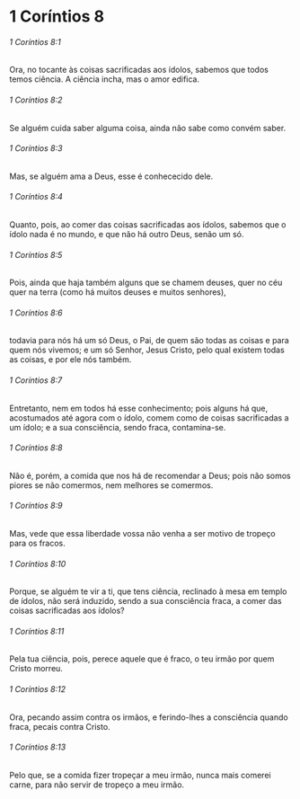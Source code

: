 # 1 Coríntios 8

###### 1 Coríntios 8:1

Ora, no tocante às coisas sacrificadas aos ídolos, sabemos que todos temos ciência. A ciência incha, mas o amor edifica.

###### 1 Coríntios 8:2

Se alguém cuida saber alguma coisa, ainda não sabe como convém saber.

###### 1 Coríntios 8:3

Mas, se alguém ama a Deus, esse é conhececido dele.

###### 1 Coríntios 8:4

Quanto, pois, ao comer das coisas sacrificadas aos ídolos, sabemos que o ídolo nada é no mundo, e que não há outro Deus, senão um só.

###### 1 Coríntios 8:5

Pois, ainda que haja também alguns que se chamem deuses, quer no céu quer na terra (como há muitos deuses e muitos senhores),

###### 1 Coríntios 8:6

todavia para nós há um só Deus, o Pai, de quem são todas as coisas e para quem nós vivemos; e um só Senhor, Jesus Cristo, pelo qual existem todas as coisas, e por ele nós também.

###### 1 Coríntios 8:7

Entretanto, nem em todos há esse conhecimento; pois alguns há que, acostumados até agora com o ídolo, comem como de coisas sacrificadas a um ídolo; e a sua consciência, sendo fraca, contamina-se.

###### 1 Coríntios 8:8

Não é, porém, a comida que nos há de recomendar a Deus; pois não somos piores se não comermos, nem melhores se comermos.

###### 1 Coríntios 8:9

Mas, vede que essa liberdade vossa não venha a ser motivo de tropeço para os fracos.

###### 1 Coríntios 8:10

Porque, se alguém te vir a ti, que tens ciência, reclinado à mesa em templo de ídolos, não será induzido, sendo a sua consciência fraca, a comer das coisas sacrificadas aos ídolos?

###### 1 Coríntios 8:11

Pela tua ciência, pois, perece aquele que é fraco, o teu irmão por quem Cristo morreu.

###### 1 Coríntios 8:12

Ora, pecando assim contra os irmãos, e ferindo-lhes a consciência quando fraca, pecais contra Cristo.

###### 1 Coríntios 8:13

Pelo que, se a comida fizer tropeçar a meu irmão, nunca mais comerei carne, para não servir de tropeço a meu irmão.

